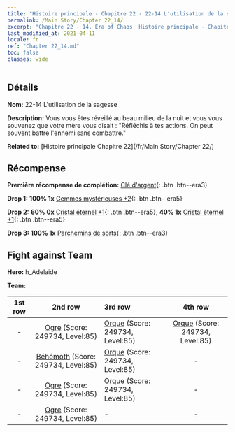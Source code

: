 ```yaml
---
title: "Histoire principale - Chapitre 22 - 22-14 L'utilisation de la sagesse"
permalink: /Main Story/Chapter 22_14/
excerpt: "Chapitre 22 - 14. Era of Chaos  Histoire principale - Chapitre 22_14. 22-14 L'utilisation de la sagesse"
last_modified_at: 2021-04-11
locale: fr
ref: "Chapter 22_14.md"
toc: false
classes: wide
---
```


## Détails

 **Nom:** 22-14 L'utilisation de la sagesse

 **Description:** Vous vous êtes réveillé au beau milieu de la nuit et vous vous souvenez que votre mère vous disait : \"Réfléchis à tes actions. On peut souvent battre l'ennemi sans combattre.\"

 **Related to:** [Histoire principale Chapitre 22](/fr/Main Story/Chapter 22/)

## Récompense

 **Première récompense de complétion:** [Clé d'argent](/fr/Items/con_693/){: .btn .btn--era3}

 **Drop 1:** **100% 1x** [Gemmes mystérieuses +2](/fr/Items/mat_79/){: .btn .btn--era5}

 **Drop 2:** **60% 0x** [Cristal éternel +1](/fr/Items/mat_73/){: .btn .btn--era5}, **40% 1x** [Cristal éternel +1](/fr/Items/mat_73/){: .btn .btn--era5}

 **Drop 3:** **100% 1x** [Parchemins de sorts](/fr/Items/con_694/){: .btn .btn--era3}


## Fight against Team
 **Hero:** h_Adelaide

 **Team:**


  | 1st row | 2nd row | 3rd row | 4th row |
  |:----:|:----:|:----|:----:|
  | - | [Ogre](/fr/units/Ogre/) (Score: 249734, Level:85)  | [Orque](/fr/units/Orc/) (Score: 249734, Level:85)  | [Orque](/fr/units/Orc/) (Score: 249734, Level:85)  |
  | - | [Béhémoth](/fr/units/Behemoth/) (Score: 249734, Level:85)  | [Orque](/fr/units/Orc/) (Score: 249734, Level:85)  | - |
  | - | [Ogre](/fr/units/Ogre/) (Score: 249734, Level:85)  | [Orque](/fr/units/Orc/) (Score: 249734, Level:85)  | - |
  | - | [Ogre](/fr/units/Ogre/) (Score: 249734, Level:85)  | - | - |


